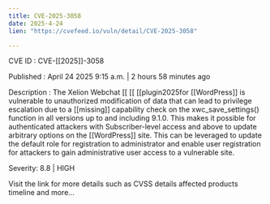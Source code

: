 ```yaml
---
title: CVE-2025-3058
date: 2025-4-24
lien: "https://cvefeed.io/vuln/detail/CVE-2025-3058"

---
```


CVE ID : CVE-[[2025]]-3058

Published :  April 24
2025
9:15 a.m. | 2 hours
58 minutes ago

Description : The Xelion Webchat  [[ [[ [[plugin2025for  [[WordPress]] is vulnerable to unauthorized modification of data that can lead to privilege escalation due to a  [[missing]] capability check on the xwc_save_settings() function in all versions up to
and including
9.1.0. This makes it possible for authenticated attackers
with Subscriber-level access and above
to update arbitrary options on the  [[WordPress]] site. This can be leveraged to update the default role for registration to administrator and enable user registration for attackers to gain administrative user access to a vulnerable site.

Severity: 8.8 | HIGH

Visit the link for more details
such as CVSS details
affected products
timeline
and more...
